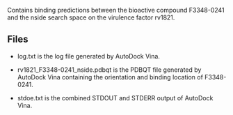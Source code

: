Contains binding predictions between the bioactive compound F3348-0241 and the nside search space on the virulence factor rv1821.

## Files

- log.txt is the log file generated by AutoDock Vina.

- rv1821_F3348-0241_nside.pdbqt is the PDBQT file generated by AutoDock Vina containing the orientation and binding location of F3348-0241.

- stdoe.txt is the combined STDOUT and STDERR output of AutoDock Vina.

